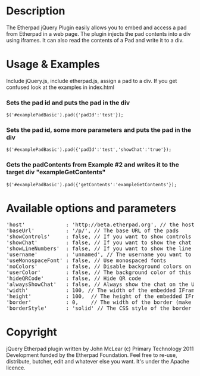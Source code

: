 # Description

The Etherpad jQuery Plugin easily allows you to embed and access a pad from Etherpad in a web page.  The plugin injects the pad contents into a div using iframes.  It can also read the contents of a Pad and write it to a div.

# Usage & Examples
<p>Include jQuery.js, include etherpad.js, assign a pad to a div.  If you get confused look at the examples in index.html</p>

### Sets the pad id and puts the pad in the div
`$('#examplePadBasic').pad({'padId':'test'});`
<div id="examplePadBasic"></div>

### Sets the pad id, some more parameters and puts the pad in the div
`$('#examplePadBasic').pad({'padId':'test','showChat':'true'});`
<div id="examplePadIntense"></div>

### Gets the padContents from Example #2 and writes it to the target div "exampleGetContents"
`$('#examplePadBasic').pad({'getContents':'exampleGetContents'});`

# Available options and parameters
<pre>
'host'             : 'http://beta.etherpad.org', // the host and port of the Etherpad instance, by default the foundation will host your pads for you
'baseUrl'          : '/p/', // The base URL of the pads
'showControls'     : false, // If you want to show controls IE bold, italic, etc.
'showChat'         : false, // If you want to show the chat button or not
'showLineNumbers'  : false, // If you want to show the line numbers or not
'username'         : 'unnamed', // The username you want to pass to the pad
'useMonospaceFont' : false, // Use monospaced fonts
'noColors'         : false, // Disable background colors on author text
'userColor'        : false, // The background color of this authors text in hex format IE #000
'hideQRCode'       : false, // Hide QR code
'alwaysShowChat'   : false, // Always show the chat on the UI
'width'            : 100, // The width of the embedded IFrame
'height'           : 100,  // The height of the embedded IFrame
'border'           : 0,    // The width of the border (make sure to append px to a numerical value)
'borderStyle'      : 'solid' // The CSS style of the border	[none, dotted, dashed, solid, double, groove, ridge, inset, outset]
</pre>

# Copyright
jQuery Etherpad plugin written by John McLear (c) Primary Technology 2011<br/>
Development funded by the Etherpad Foundation.
Feel free to re-use, distribute, butcher, edit and whatever else you want.
It's under the Apache licence.
